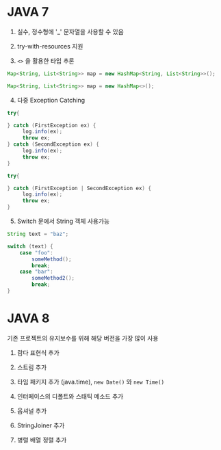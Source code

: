 # JAVA 7

1. 실수, 정수형에 '_' 문자열을 사용할 수 있음

2. try-with-resources 지원

3. `<>` 을 활용한 타입 추론

```java
Map<String, List<String>> map = new HashMap<String, List<String>>();
```

```java
Map<String, List<String>> map = new HashMap<>();
```

4. 다중 Exception Catching

```java
try{

} catch (FirstException ex) {
     log.info(ex);
     throw ex;
} catch (SecondException ex) {
     log.info(ex);
     throw ex;
}
```

```java
try{

} catch (FirstException | SecondException ex) {
     log.info(ex);
     throw ex;
}
```

5. Switch 문에서 String 객체 사용가능

```java
String text = "baz";

switch (text) {
    case "foo":
        someMethod();
        break;
    case "bar":
        someMethod2();
        break;
}
```

# JAVA 8

기존 프로젝트의 유지보수를 위해 해당 버전을 가장 많이 사용

1. 람다 표현식 추가

2. 스트림 추가

3. 타임 패키지 추가 (java.time), `new Date()` 와 `new Time()`

4. 인터페이스의 디폴트와 스태틱 메소드 추가

5. 옵셔널 추가

6. StringJoiner 추가

7. 병렬 배열 정렬 추가